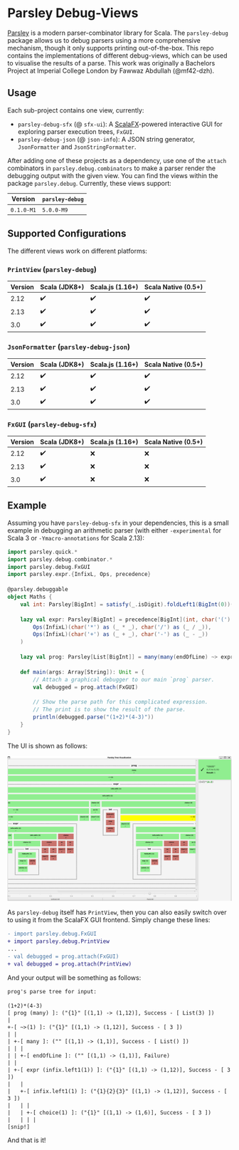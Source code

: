 # Parsley Debug-Views

[Parsley](https://github.com/j-mie6/Parsley) is a modern parser-combinator library for Scala.
The `parsley-debug` package allows us to debug parsers using a more comprehensive mechanism, though it
only supports printing out-of-the-box. This repo contains the implementations of different debug-views,
which can be used to visualise the results of a parse. This work was originally a Bachelors Project at
Imperial College London by Fawwaz Abdullah (@mf42-dzh).

## Usage

Each sub-project contains one view, currently:
- `parsley-debug-sfx` (@ `sfx-ui`): A [ScalaFX](https://www.scalafx.org/)-powered interactive GUI for exploring parser execution trees, `FxGUI`.
- `parsley-debug-json` (@ `json-info`): A JSON string generator, `JsonFormatter` and `JsonStringFormatter`.
<!-- - `parsley-debug-http` (@ `http-server`): A [http4s](https://http4s.org/) web server providing a semi-interactive parse tree viewer. The main class is `WebView`, but there is a helper object for people who are not interested in `cats` or `cats-effect`, `WebViewUnsafeIO`.-->

After adding one of these projects as a dependency, use one of the `attach` combinators in `parsley.debug.combinators` to make a parser render the debugging output with the given view. You can find the views within the package `parsley.debug`.
Currently, these views support:

| Version    | `parsley-debug` |
| ---------- | --------------- |
| `0.1.0-M1` | `5.0.0-M9`      |

## Supported Configurations
The different views work on different platforms:

### `PrintView` (`parsley-debug`)
| Version  | Scala (JDK8+)      | Scala.js (1.16+)   | Scala Native (0.5+) |
| -------- | ------------------ | ------------------ | ------------------- |
| 2.12     | :heavy_check_mark: | :heavy_check_mark: | :heavy_check_mark:  |
| 2.13     | :heavy_check_mark: | :heavy_check_mark: | :heavy_check_mark:  |
| 3.0      | :heavy_check_mark: | :heavy_check_mark: | :heavy_check_mark:  |

### `JsonFormatter` (`parsley-debug-json`)
| Version  | Scala (JDK8+)      | Scala.js (1.16+)   | Scala Native (0.5+) |
| -------- | ------------------ | ------------------ | ------------------- |
| 2.12     | :heavy_check_mark: | :heavy_check_mark: | :heavy_check_mark:  |
| 2.13     | :heavy_check_mark: | :heavy_check_mark: | :heavy_check_mark:  |
| 3.0      | :heavy_check_mark: | :heavy_check_mark: | :heavy_check_mark:  |

<!--
### `WebView` (`parsley-debug-http`)
| Version  | Scala (JDK8+)      | Scala.js (1.16+)   | Scala Native (0.5+) |
| -------- | ------------------ | ------------------ | ------------------- |
| 2.12     | :x:                | :x:                | :x:                 |
| 2.13     | :heavy_check_mark: | :heavy_check_mark: | :x:                 |
| 3.0      | :heavy_check_mark: | :heavy_check_mark: | :x:                 |
-->

### `FxGUI` (`parsley-debug-sfx`)
| Version  | Scala (JDK8+)      | Scala.js (1.16+)   | Scala Native (0.5+) |
| -------- | ------------------ | ------------------ | ------------------- |
| 2.12     | :heavy_check_mark: | :x:                | :x:                 |
| 2.13     | :heavy_check_mark: | :x:                | :x:                 |
| 3.0      | :heavy_check_mark: | :x:                | :x:                 |

<!--Scala Native 0.5 support would be available for `parsley-debug-http` when `http4s`
has support. 2.12 support for all three new views will be supported in future too.-->

## Example

Assuming you have `parsley-debug-sfx` in your dependencies, this is a small example in debugging an arithmetic parser (with either `-experimental` for Scala 3 or `-Ymacro-annotations` for Scala 2.13):

```scala
import parsley.quick.*
import parsley.debug.combinator.*
import parsley.debug.FxGUI
import parsley.expr.{InfixL, Ops, precedence}

@parsley.debuggable
object Maths {
    val int: Parsley[BigInt] = satisfy(_.isDigit).foldLeft1(BigInt(0))((acc, c) => acc * 10 + c.asDigit)

    lazy val expr: Parsley[BigInt] = precedence[BigInt](int, char('(') ~> expr <~ char(')'))(
        Ops(InfixL)(char('*') as (_ * _), char('/') as (_ / _)),
        Ops(InfixL)(char('+') as (_ + _), char('-') as (_ - _))
    )

    lazy val prog: Parsley[List[BigInt]] = many(many(endOfLine) ~> expr)

    def main(args: Array[String]): Unit = {
        // Attach a graphical debugger to our main `prog` parser.
        val debugged = prog.attach(FxGUI)

        // Show the parse path for this complicated expression.
        // The print is to show the result of the parse.
        println(debugged.parse("(1+2)*(4-3)"))
    }
}
```

The UI is shown as follows:

![An interactive GUI window displaying the paths the parser has taken during execution.](/media/parse-arith.png?raw=true)

As `parsley-debug` itself has `PrintView`, then you can also easily switch over to using it from the ScalaFX GUI frontend. Simply change these lines:

```diff
- import parsley.debug.FxGUI
+ import parsley.debug.PrintView
...
- val debugged = prog.attach(FxGUI)
+ val debugged = prog.attach(PrintView)
```

And your output will be something as follows:

```
prog's parse tree for input:

(1+2)*(4-3)
[ prog (many) ]: ("{1}" [(1,1) -> (1,12)], Success - [ List(3) ])
|
+-[ ~>(1) ]: ("{1}" [(1,1) -> (1,12)], Success - [ 3 ])
| |
| +-[ many ]: ("" [(1,1) -> (1,1)], Success - [ List() ])
| | |
| | +-[ endOfLine ]: ("" [(1,1) -> (1,1)], Failure)
| |
| +-[ expr (infix.left1(1)) ]: ("{1}" [(1,1) -> (1,12)], Success - [ 3 ])
|   |
|   +-[ infix.left1(1) ]: ("{1}{2}{3}" [(1,1) -> (1,12)], Success - [ 3 ])
|   | |
|   | +-[ choice(1) ]: ("{1}" [(1,1) -> (1,6)], Success - [ 3 ])
|   | | |
[snip!]
```

And that is it!

